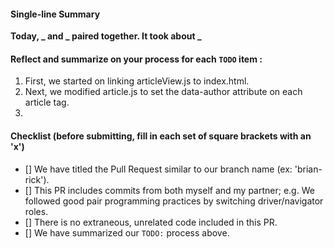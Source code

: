 #### Single-line Summary
**Today, _ and _ paired together. It took about _**

#### Reflect and summarize on your process for each `TODO` item :  
  1. First, we started on linking articleView.js to index.html.
  2. Next, we modified article.js to set the data-author attribute on each article tag.
  3. 

#### Checklist (before submitting, fill in each set of square brackets with an 'x')
- [] We have titled the Pull Request similar to our branch name (ex: 'brian-rick'). 
- [] This PR includes commits from both myself and my partner; e.g. We followed good pair programming practices by switching driver/navigator roles.
- [] There is no extraneous, unrelated code included in this PR.
- [] We have summarized our `TODO:` process above.
